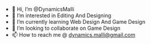 - 👋 Hi, I’m @DynamicsMalli
- 👀 I’m interested in Editing And Designing
- 🌱 I’m currently learning Web Design And Game Design
- 💞️ I’m looking to collaborate on Game Design
- 📫 How to reach me @ dynamics.malli@gmail.com
